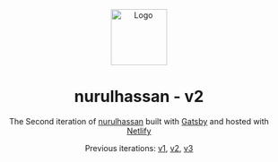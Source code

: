 <div align="center">
  <img alt="Logo" src="" width="100" />
</div>
<h1 align="center">
  nurulhassan - v2
</h1>
<p align="center">
  The Second iteration of <a href="https://brittanychiang.com" target="_blank">nurulhassan</a> built with <a href="https://www.gatsbyjs.org/" target="_blank">Gatsby</a> and hosted with <a href="https://www.netlify.com/" target="_blank">Netlify</a>
</p>
<p align="center">
  Previous iterations:
  <a href="https://github.com/nurulhassan/v1" target="_blank">v1</a>,
  <a href="https://github.com/nurulhassan/v2" target="_blank">v2</a>,
  <a href="https://github.com/nurulhassan/v3" target="_blank">v3</a>
</p>
